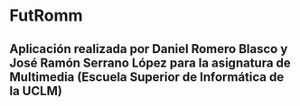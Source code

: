 # FutRomm
## Aplicación realizada por Daniel Romero Blasco y José Ramón Serrano López para la asignatura de Multimedia (Escuela Superior de Informática de la UCLM)
